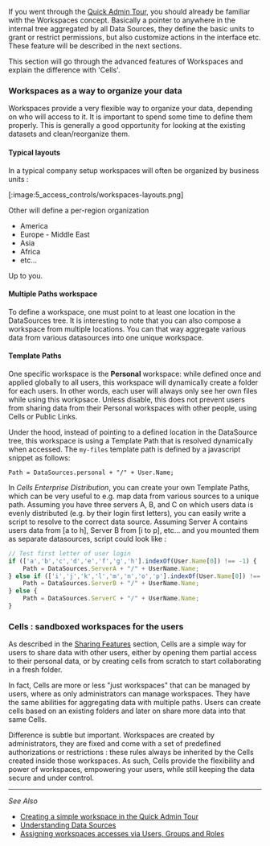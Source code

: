 If you went through the [Quick Admin Tour](./quick-admin-tour), you should already be familiar with the Workspaces concept. Basically a pointer to anywhere in the internal tree aggregated by all Data Sources, they define the basic units to grant or restrict permissions, but also customize actions in the interface etc. These feature will be described in the next sections.

This section will go through the advanced features of Workspaces and explain the difference with 'Cells'.

### Workspaces as a way to organize your data

Workspaces provide a very flexible way to organize your data, depending on who will access to it. It is important to spend some time to define them properly. This is generally a good opportunity for looking at the existing datasets and clean/reorganize them. 

#### Typical layouts

In a typical company setup workspaces will often be organized by business units : 

[:image:5_access_controls/workspaces-layouts.png]

Other will define a per-region organization

- America
- Europe - Middle East
- Asia
- Africa
- etc... 

Up to you. 

#### Multiple Paths workspace

To define a workspace, one must point to at least one location in the DataSources tree. It is interesting to note that you can also compose a workspace from multiple locations. You can that way aggregate various data from various datasources into one unique workspace.

#### Template Paths

One specific workspace is the **Personal** workspace: while defined once and applied globally to all users, this workspace will dynamically create a folder for each users. In other words, each user will always only see her own files while using this workpsace. Unless disable, this does not prevent users from sharing data from their Personal workspaces with other people, using Cells or Public Links.

Under the hood, instead of pointing to a defined location in the DataSource tree, this workspace is using a Template Path that is resolved dynamically when accessed. The `my-files` template path is defined by a javascript snippet as follows:   
```
Path = DataSources.personal + "/" + User.Name;
```

In _Cells Enterprise Distribution_, you can create your own Template Paths, which can be very useful to e.g. map data from various sources to a unique path. Assuming you have three servers A, B, and C on which users data is evenly distributed (e.g. by their login first letters), you can easily write a script to resolve to the correct data source. Assuming Server A contains users data from [a to h], Server B from [i to p], etc... and you mounted them as separate datasources, script could look like : 

```javascript
// Test first letter of user login
if (['a','b','c','d','e','f','g','h'].indexOf(User.Name[0]) !== -1) {
    Path = DataSources.ServerA + "/" + UserName.Name;
} else if (['i','j','k','l','m','n','o','p'].indexOf(User.Name[0]) !== -1){
    Path = DataSources.ServerB + "/" + UserName.Name;
} else {
    Path = DataSources.ServerC + "/" + UserName.Name;
}
```

### Cells : sandboxed workspaces for the users

As described in the [Sharing Features](./sharing-features) section, Cells are a simple way for users to share data with other users, either by opening them partial access to their personal data, or by creating cells from scratch to start collaborating in a fresh folder. 

In fact, Cells are more or less "just workspaces" that can be managed by users, where as only administrators can manage workspaces. They have the same abilities for aggregating data with multiple paths. Users can create cells based on an existing folders and later on share more data into that same Cells. 

Difference is subtle but important. Workspaces are created by administrators, they are fixed and come with a set of predefined authorizations or restrictions : these rules always be inherited by the Cells created inside those workspaces. As such, Cells provide the flexibility and power of workspaces, empowering your users, while still keeping the data secure and under control.

------
_See Also_

- [Creating a simple workspace in the Quick Admin Tour](./quick-admin-tour)
- [Understanding Data Sources](./understanding-datasources)
- [Assigning workspaces accesses via Users, Groups and Roles](./users-groups-roles)